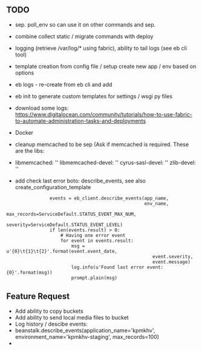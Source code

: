 TODO
-----
- sep. poll_env so can use it on other commands and sep.
- combine collect static / migrate commands with deploy
- logging (retrieve /var/log/* using fabric), ability to tail logs (see eb cli tool)
- template creation from config file / setup create new app / env based on options
- eb logs - re-create from eb cli and add
- eb init to generate custom templates for settings / wsgi py files
- download some logs: https://www.digitalocean.com/community/tutorials/how-to-use-fabric-to-automate-administration-tasks-and-deployments
- Docker
- cleanup memcached to be sep (Ask if memcached is required. These are the libs:
- 
    libmemcached: ''
    libmemcached-devel: ''
    cyrus-sasl-devel: ''
    zlib-devel: ''

- add check last error
boto: describe_events, see also create_configuration_template
```
                events = eb_client.describe_events(app_name,
                                                   env_name,
                                                   max_records=ServiceDefault.STATUS_EVENT_MAX_NUM,
                                                   severity=ServiceDefault.STATUS_EVENT_LEVEL)
                if len(events.result) > 0:
                    # Having one error event
                    for event in events.result:
                        msg = u'{0}\t{1}\t{2}'.format(event.event_date,
                                                      event.severity,
                                                      event.message)
                        log.info(u'Found last error event: {0}'.format(msg))
                        prompt.plain(msg)
```

Feature Request
------------------
* Add ability to copy buckets
* Add ability to send local media files to bucket
* Log history / descibe events:
* beanstalk.describe_events(application_name='kpmkhv', environment_name='kpmkhv-staging', max_records=100)
* 
